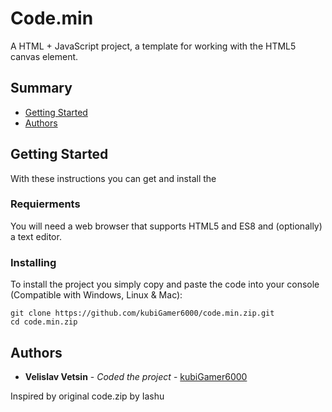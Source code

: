 # Code.min

A HTML + JavaScript project, a template for working with the HTML5 canvas element.

## Summary

- [Getting Started](#getting-started)
- [Authors](#authors)

## Getting Started

With these instructions you can get and install the 

### Requierments

You will need a web browser that supports HTML5 and ES8 and (optionally) a text editor.

### Installing

To install the project you simply copy and paste the code into your console (Compatible with Windows, Linux & Mac):

```
git clone https://github.com/kubiGamer6000/code.min.zip.git
cd code.min.zip
```

## Authors

* **Velislav Vetsin** - *Coded the project* - [kubiGamer6000](https://github.com/kubiGamer6000/)

Inspired by original code.zip by Iashu

